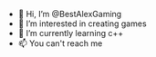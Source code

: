 - 👋 Hi, I’m @BestAlexGaming
- 👀 I’m interested in creating games
- 🌱 I’m currently learning c++
- 📫 You can't reach me

<!---
BestAlexGaming/BestAlexGaming is a ✨ special ✨ repository because its `README.md` (this file) appears on your GitHub profile.
You can click the Preview link to take a look at your changes.
--->

